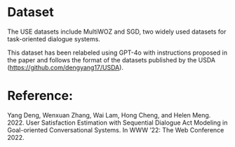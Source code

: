 # Dataset
The USE datasets include MultiWOZ and SGD, two widely used datasets for task-oriented dialogue systems. 

This dataset has been relabeled using GPT-4o with instructions proposed in the paper and follows the format of the datasets published by the USDA (https://github.com/dengyang17/USDA).



# Reference:
Yang Deng, Wenxuan Zhang, Wai Lam, Hong Cheng, and Helen Meng. 2022. User Satisfaction Estimation with Sequential Dialogue Act Modeling in Goal-oriented Conversational Systems. In WWW ’22: The Web Conference 2022.
